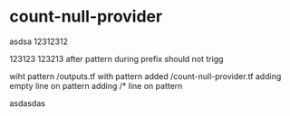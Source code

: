 # count-null-provider
asdsa
12312312

123123
123213
after pattern
during prefix should not trigg

wiht pattern /outputs.tf
with pattern added /count-null-provider.tf
adding empty line on pattern
adding /* line on pattern


asdasdas
